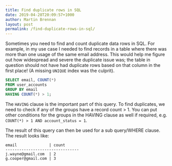 ```yaml
---
title: Find duplicate rows in SQL
date: 2019-04-28T20:09:57+1000
author: Martin Brennan
layout: post
permalink: /find-duplicate-rows-in-sql/
---
```


Sometimes you need to find and count duplicate data rows in SQL. For example, in my use case I needed to find records in a table where there was more than one usage of the same email address. This would help me figure out how widespread and severe the duplicate issue was; the table in question should not have had duplicate rows based on that column in the first place! (A missing `UNIQUE` index was the culprit).

```sql
SELECT email, COUNT(*)
FROM user_accounts
GROUP BY email
HAVING COUNT(*) > 1;
```

The `HAVING` clause is the important part of this query. To find duplicates, we need to check if any of the groups have a record count > 1. You can put other conditions for the groups in the HAVING clause as well if required, e.g. `COUNT(*) > 1 AND account_status = 1`.

The result of this query can then be used for a sub query/WHERE clause. The result looks like:

```
email              | count
--------------------------------
j.wayne@gmail.com  | 2
g.cooper@gmail.com | 3
```
